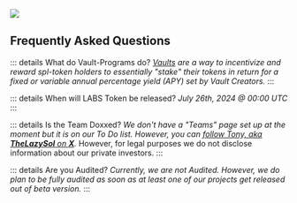 <img src="/FAQs-Banner.png">

## Frequently Asked Questions

::: details What do Vault-Programs do?
*[Vaults](/terminology#vaults) are a way to incentivize and reward spl-token holders to essentially "stake" their tokens in return for a fixed or variable annual percentage yield (APY) set by Vault Creators.*
:::

::: details When will LABS Token be released?
*July 26th, 2024 @ 00:00 UTC*
:::

::: details Is the Team Doxxed?
*We don't have a "Teams" page set up at the moment but it is on our To Do list. However, you can [follow Tony, aka **TheLazySol** on **X**](https://x.com/TheLazySol).* However, for legal purposes we do not disclose information about our private investors.
:::

::: details Are you Audited?
*Currently, we are not Audited. However, we do plan to be fully audited as soon as at least one of our projects get released out of beta version.*
:::
